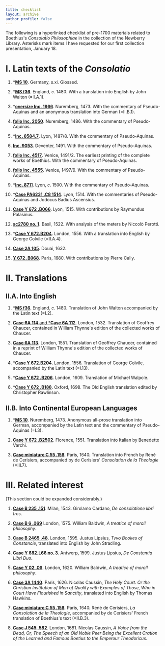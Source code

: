 ```yaml
---
title: checklist
layout: archive
author_profile: false
---
```


The following is a hyperlinked checklist of pre-1700 materials related to Boethius's *Consolatio Philosophiae* in the collection of the Newberry Library. 
Asterisks mark items I have requested for our first collection presentation, January 18.

# I. Latin texts of the *Consolatio*

1. \*[**MS 10**](https://webvoyage.carli.illinois.edu/nby/cgi-bin/Pwebrecon.cgi?DB=local&v1=1&BBRecID=864601). 
Germany, s.xi.
Glossed.

2. \*[**MS f36**](https://webvoyage.carli.illinois.edu/nby/cgi-bin/Pwebrecon.cgi?DB=local&v1=1&BBRecID=871030). 
England, *c*. 1480.
With a translation into English by John Walton (=II.A.1).

3. \*[**oversize Inc. 1966**](https://vufind.carli.illinois.edu/all/vf-nby/Record/8469854). 
Nuremberg, 1473.
With the commentary of Pseudo-Aquinas and an anonymous translation into German (=II.B.1).

4. [**folio Inc. 2050**](https://vufind.carli.illinois.edu/vf-nby/Record/nby_247587). 
Nuremberg, 1486.
With the commentary of Pseudo-Aquinas.

5. \*[**Inc. 8584.7**](https://vufind.carli.illinois.edu/vf-nby/Record/nby_247593). 
Lyon, 1487/8.
With the commentary of Pseudo-Aquinas.

6. [**Inc. 9053**](https://vufind.carli.illinois.edu/vf-nby/Record/nby_247599). 
Deventer, 1491.
With the commentary of Pseudo-Aquinas.

7. [**folio Inc. 4517**](https://vufind.carli.illinois.edu/vf-nby/Record/nby_247524). 
Venice, 1491/2.
The earliest printing of the complete works of Boethius.
With the commentary of Pseudo-Aquinas.

8. [**folio Inc. 4555**](https://vufind.carli.illinois.edu/vf-nby/Record/nby_396643). 
Venice, 1497/9.
With the commentary of Pseudo-Aquinas.

9. \*[**Inc. 8711**](https://vufind.carli.illinois.edu/vf-nby/Record/nby_279133). 
Lyon, *c*. 1500.
With the commentary of Pseudo-Aquinas.

10. \*[**Case PA6231 .C8 1514**](https://vufind.carli.illinois.edu/vf-nby/Record/nby_709740). 
Lyon, 1514.
With the commentaries of Pseudo-Aquinas and Jodocus Badius Ascensius.

11. [**Case Y 672 .B066**](https://vufind.carli.illinois.edu/vf-nby/Record/nby_247609). 
Lyon, 1515.
With contributions by Raymundus Palasinus. 

12. [**sc2780 no. 1**](https://vufind.carli.illinois.edu/vf-nby/Record/nby_437181). 
Basil, 1522.
With analysis of the meters by Niccolò Perotti.

4. \*[**Case Y 672.B204**](https://vufind.carli.illinois.edu/vf-nby/Record/nby_247829/Holdings).
London, 1556.
With a translation into English by George Colvile (=II.A.4). 

13. [**Case 2A 105**](https://vufind.carli.illinois.edu/vf-nby/Record/nby_247736).
Douai, 1632.

14. [**Y 672 .B068**](https://vufind.carli.illinois.edu/vf-nby/Record/nby_247741).
Paris, 1680. 
With contributions by Pierre Cally.

# II. Translations
## II.A. Into English

1. \*[**MS f36**](https://webvoyage.carli.illinois.edu/nby/cgi-bin/Pwebrecon.cgi?DB=local&v1=1&BBRecID=871030). 
England, *c*. 1480.
Translation of John Walton accompanied by the Latin text (=I.2).

2. [**Case 6A 114** and \***Case 6A 112**](https://webvoyage.carli.illinois.edu/nby/cgi-bin/Pwebrecon.cgi?DB=local&v1=1&BBRecID=290763).
London, 1532.
Translation of Geoffrey Chaucer, contained in William Thynne's edition of the collected works of Chaucer.

3. [**Case 6A 113**](https://webvoyage.carli.illinois.edu/nby/cgi-bin/Pwebrecon.cgi?DB=local&v1=1&BBRecID=651293).
London, 1551.
Translation of Geoffrey Chaucer, contained in a reprint of William Thynne's edition of the collected works of Chaucer. 

4. \*[**Case Y 672.B204**](https://vufind.carli.illinois.edu/vf-nby/Record/nby_247829/Holdings).
London, 1556.
Translation of George Colvile, accompanied by the Latin text (=I.13). 

5. \*[**Case Y 672 .B206**](https://webvoyage.carli.illinois.edu/nby/cgi-bin/Pwebrecon.cgi?DB=local&v1=1&BBRecID=247831).
London, 1609. 
Translation of Michael Walpole. 

6. \*[**Case Y 672 .B188**](https://vufind.carli.illinois.edu/vf-nby/Record/nby_73716).
Oxford, 1698.
The Old English translation edited by Christopher Rawlinson.

## II.B. Into Continental European Languages

1. \*[**MS 10**](https://webvoyage.carli.illinois.edu/nby/cgi-bin/Pwebrecon.cgi?DB=local&v1=1&BBRecID=864601). 
Nuremberg, 1473.
Anonymous all-prose translation into German, accompanied by the Latin text and the commentary of Pseudo-Aquinas (=I.3).

2. [**Case Y 672 .B2502**](https://webvoyage.carli.illinois.edu/nby/cgi-bin/Pwebrecon.cgi?DB=local&v1=1&BBRecID=247895).
Florence, 1551. 
Translation into Italian by Benedetto Varchi. 

3. [**Case miniature C 55 .158**](https://webvoyage.carli.illinois.edu/nby/cgi-bin/Pwebrecon.cgi?DB=local&v1=1&BBRecID=247892).
Paris, 1640. 
Translation into French by René de Cerisiers, accompanied by de Cerisiers' *Consolation de la Theologie* (=III.7). 

# III. Related interest
(This section could be expanded considerably.)

1. [**Case B 235 .151**](https://vufind.carli.illinois.edu/vf-nby/Record/nby_279706).
Milan, 1543.
Girolamo Cardano, 
*De consolatione libri tres*. 

1. [**Case B 6 .069**](https://webvoyage.carli.illinois.edu/nby/cgi-bin/Pwebrecon.cgi?DB=local&v1=1&BBRecID=213004)
London, 1575.
William Baldwin, 
*A treatice of morall philosophy*.

1. [**Case B 2465 .48**](https://webvoyage.carli.illinois.edu/nby/cgi-bin/Pwebrecon.cgi?DB=local&v1=1&BBRecID=507646).
London, 1595. 
Justus Lipsius, 
*Tvvo Bookes of Constancie*, translated into English by John Stradling. 

2. [**Case Y 682.L66 no. 3**](https://webvoyage.carli.illinois.edu/nby/cgi-bin/Pwebrecon.cgi?DB=local&v1=1&BBRecID=506866).
Antwerp, 1599. 
Justus Lipsius, 
*De Constantia Libri Duo*. 

3. [**Case Y 02 .06**](https://webvoyage.carli.illinois.edu/nby/cgi-bin/Pwebrecon.cgi?DB=local&v1=1&BBRecID=213009).
London, 1620.
William Baldwin, 
*A treatice of morall philosophy*.

3. [**Case 3A 1440**](https://webvoyage.carli.illinois.edu/nby/cgi-bin/Pwebrecon.cgi?DB=local&v1=1&BBRecID=286640).
Paris, 1626. 
Nicolas Caussin, 
*The Holy Court. Or the Christian Institution of Men of Quality with Examples of Those, Who in Court Have Flourished in Sanctity*, translated into English by Thomas Hawkins. 

4. [**Case miniature C 55 .158**](https://webvoyage.carli.illinois.edu/nby/cgi-bin/Pwebrecon.cgi?DB=local&v1=1&BBRecID=247892).
Paris, 1640.
René de Cerisiers, 
*La Consolation de la Theologie*, accompanied by de Cerisiers' French translation of Boethius's text (=II.B.3). 

4. [**Case J 545 .582**](https://vufind.carli.illinois.edu/vf-nby/Record/nby_248538).
London, 1681.
Nicolas Caussin,
*A Voice from the Dead, Or, The Speech of an Old Noble Peer Being the Excellent Oration of the Learned and Famous Boetius to the Emperour Theodoricus*.